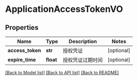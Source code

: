 # ApplicationAccessTokenVO

## Properties
Name | Type | Description | Notes
------------ | ------------- | ------------- | -------------
**access_token** | **str** | 授权凭证 | [optional] 
**expire_time** | **float** | 授权凭证过期时间 | [optional] 

[[Back to Model list]](../README.md#documentation-for-models) [[Back to API list]](../README.md#documentation-for-api-endpoints) [[Back to README]](../README.md)

